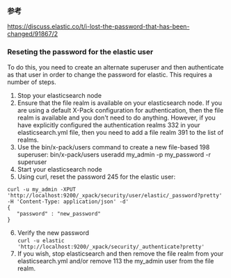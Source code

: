 ### 参考
https://discuss.elastic.co/t/i-lost-the-password-that-has-been-changed/91867/2
### Reseting the password for the elastic user
To do this, you need to create an alternate superuser and then authenticate as that user in order to change the password for elastic. This requires a number of steps.  
1. Stop your elasticsearch node
2. Ensure that the file realm is available on your elasticsearch node. If you are using a default X-Pack configuration for authentication, then the file realm is available and you don't need to do anything. However, if you have explicitly configured the authentication realms 332 in your elasticsearch.yml file, then you need to add a file realm 391 to the list of realms.
3. Use the bin/x-pack/users command to create a new file-based 198 superuser:
bin/x-pack/users useradd my_admin -p my_password -r superuser
4. Start your elasticsearch node
5. Using curl, reset the password 245 for the elastic user:
```shell
curl -u my_admin -XPUT 'http://localhost:9200/_xpack/security/user/elastic/_password?pretty' -H 'Content-Type: application/json' -d'
{
   "password" : "new_password"
}
```
6. Verify the new password  
`curl -u elastic 'http://localhost:9200/_xpack/security/_authenticate?pretty'`  
7. If you wish, stop elasticsearch and then remove the file realm from your elasticsearch.yml and/or remove 113 the my_admin user from the file realm.